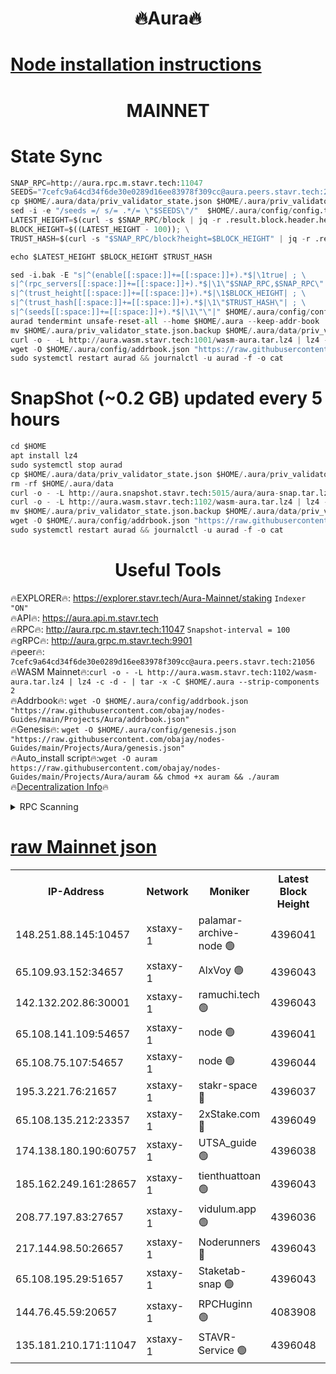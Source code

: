 <h1 align="center"> 🔥Aura🔥</h1>

[Node installation instructions](https://github.com/obajay/nodes-Guides/tree/main/Projects/Aura)
=
<h1 align="center"> MAINNET</h1>


# State Sync
```python
SNAP_RPC=http://aura.rpc.m.stavr.tech:11047
SEEDS="7cefc9a64cd34f6de30e0289d16ee83978f309cc@aura.peers.stavr.tech:21056"
cp $HOME/.aura/data/priv_validator_state.json $HOME/.aura/priv_validator_state.json.backup
sed -i -e "/seeds =/ s/= .*/= \"$SEEDS\"/"  $HOME/.aura/config/config.toml
LATEST_HEIGHT=$(curl -s $SNAP_RPC/block | jq -r .result.block.header.height); \
BLOCK_HEIGHT=$((LATEST_HEIGHT - 100)); \
TRUST_HASH=$(curl -s "$SNAP_RPC/block?height=$BLOCK_HEIGHT" | jq -r .result.block_id.hash)

echo $LATEST_HEIGHT $BLOCK_HEIGHT $TRUST_HASH

sed -i.bak -E "s|^(enable[[:space:]]+=[[:space:]]+).*$|\1true| ; \
s|^(rpc_servers[[:space:]]+=[[:space:]]+).*$|\1\"$SNAP_RPC,$SNAP_RPC\"| ; \
s|^(trust_height[[:space:]]+=[[:space:]]+).*$|\1$BLOCK_HEIGHT| ; \
s|^(trust_hash[[:space:]]+=[[:space:]]+).*$|\1\"$TRUST_HASH\"| ; \
s|^(seeds[[:space:]]+=[[:space:]]+).*$|\1\"\"|" $HOME/.aura/config/config.toml
aurad tendermint unsafe-reset-all --home $HOME/.aura --keep-addr-book
mv $HOME/.aura/priv_validator_state.json.backup $HOME/.aura/data/priv_validator_state.json
curl -o - -L http://aura.wasm.stavr.tech:1001/wasm-aura.tar.lz4 | lz4 -c -d - | tar -x -C $HOME/.aura --strip-components 2
wget -O $HOME/.aura/config/addrbook.json "https://raw.githubusercontent.com/obajay/nodes-Guides/main/Projects/Aura/addrbook.json"
sudo systemctl restart aurad && journalctl -u aurad -f -o cat
```
# SnapShot (~0.2 GB) updated every 5 hours
```python
cd $HOME
apt install lz4
sudo systemctl stop aurad
cp $HOME/.aura/data/priv_validator_state.json $HOME/.aura/priv_validator_state.json.backup
rm -rf $HOME/.aura/data
curl -o - -L http://aura.snapshot.stavr.tech:5015/aura/aura-snap.tar.lz4 | lz4 -c -d - | tar -x -C $HOME/.aura --strip-components 2
curl -o - -L http://aura.wasm.stavr.tech:1102/wasm-aura.tar.lz4 | lz4 -c -d - | tar -x -C $HOME/.aura --strip-components 2
mv $HOME/.aura/priv_validator_state.json.backup $HOME/.aura/data/priv_validator_state.json
wget -O $HOME/.aura/config/addrbook.json "https://raw.githubusercontent.com/obajay/nodes-Guides/main/Projects/Aura/addrbook.json"
sudo systemctl restart aurad && journalctl -u aurad -f -o cat
```

 <h1 align="center"> Useful Tools</h1>

🔥EXPLORER🔥:     https://explorer.stavr.tech/Aura-Mainnet/staking        `Indexer "ON"` \
🔥API🔥:          https://aura.api.m.stavr.tech \
🔥RPC🔥:          http://aura.rpc.m.stavr.tech:11047              `Snapshot-interval = 100` \
🔥gRPC🔥:         http://aura.grpc.m.stavr.tech:9901 \
🔥peer🔥:         `7cefc9a64cd34f6de30e0289d16ee83978f309cc@aura.peers.stavr.tech:21056` \
🔥WASM Mainnet🔥:`curl -o - -L http://aura.wasm.stavr.tech:1102/wasm-aura.tar.lz4 | lz4 -c -d - | tar -x -C $HOME/.aura --strip-components 2` \
🔥Addrbook🔥:  `wget -O $HOME/.aura/config/addrbook.json "https://raw.githubusercontent.com/obajay/nodes-Guides/main/Projects/Aura/addrbook.json"` \
🔥Genesis🔥:  `wget -O $HOME/.aura/config/genesis.json "https://raw.githubusercontent.com/obajay/nodes-Guides/main/Projects/Aura/genesis.json"` \
🔥Auto_install script🔥:`wget -O auram https://raw.githubusercontent.com/obajay/nodes-Guides/main/Projects/Aura/auram && chmod +x auram && ./auram` \
🔥[Decentralization Info](https://github.com/obajay/StateSync-snapshots/tree/main/Projects/Aura/Decentralization)🔥

<details>
<summary>RPC Scanning</summary>

<h2 align="center"> We scan nodes in real time every 4 hours. And we provide the final result of RPC endpoints.
We cannot influence the operation of these nodes in any way. </h2>


```python
If Voting Power is higher than 0 --> then the Node is a validator of the network and may be subject to attack and be a potential threat to the chain.
```
```python
We marked such validators with a red symbol
```

</details>

[raw Mainnet json](https://rpc-check.auram.stavr.tech/auram/rpcauram_result.json)
=



<table><tr><th>IP-Address</th><th>Network</th><th>Moniker</th><th>Latest Block Height</th><th>Earliest Block Height</th><th>Catching Up</th><th>Tx Index</th><th>Voting Power</th><th>Scan Time</th></tr><tr><td>148.251.88.145:10457</td><td>xstaxy-1</td><td>palamar-archive-node 🟢</td><td>4396041</td><td>1</td><td>False</td><td>on</td><td>0</td><td>2024-01-04T15:01:53.801695871UTC</td></tr><tr><td>65.109.93.152:34657</td><td>xstaxy-1</td><td>AlxVoy 🟢</td><td>4396043</td><td>1</td><td>False</td><td>on</td><td>0</td><td>2024-01-04T15:02:05.071251384UTC</td></tr><tr><td>142.132.202.86:30001</td><td>xstaxy-1</td><td>ramuchi.tech 🟢</td><td>4396043</td><td>1</td><td>False</td><td>on</td><td>0</td><td>2024-01-04T15:02:08.095838994UTC</td></tr><tr><td>65.108.141.109:54657</td><td>xstaxy-1</td><td>node 🟢</td><td>4396041</td><td>151001</td><td>False</td><td>on</td><td>0</td><td>2024-01-04T15:01:56.197993663UTC</td></tr><tr><td>65.108.75.107:54657</td><td>xstaxy-1</td><td>node 🟢</td><td>4396044</td><td>151001</td><td>False</td><td>on</td><td>0</td><td>2024-01-04T15:02:12.771900378UTC</td></tr><tr><td>195.3.221.76:21657</td><td>xstaxy-1</td><td>stakr-space 🔴</td><td>4396037</td><td>864001</td><td>False</td><td>on</td><td>2000010</td><td>2024-01-04T15:01:32.487650835UTC</td></tr><tr><td>65.108.135.212:23357</td><td>xstaxy-1</td><td>2xStake.com 🔴</td><td>4396049</td><td>1292001</td><td>False</td><td>off</td><td>500059</td><td>2024-01-04T15:02:40.002372570UTC</td></tr><tr><td>174.138.180.190:60757</td><td>xstaxy-1</td><td>UTSA_guide 🟢</td><td>4396038</td><td>2058001</td><td>False</td><td>on</td><td>0</td><td>2024-01-04T15:01:35.179040696UTC</td></tr><tr><td>185.162.249.161:28657</td><td>xstaxy-1</td><td>tienthuattoan 🟢</td><td>4396043</td><td>2511001</td><td>False</td><td>on</td><td>0</td><td>2024-01-04T15:02:08.328870901UTC</td></tr><tr><td>208.77.197.83:27657</td><td>xstaxy-1</td><td>vidulum.app 🟢</td><td>4396036</td><td>3205801</td><td>False</td><td>on</td><td>0</td><td>2024-01-04T15:01:28.043753039UTC</td></tr><tr><td>217.144.98.50:26657</td><td>xstaxy-1</td><td>Noderunners 🔴</td><td>4396043</td><td>3416001</td><td>False</td><td>off</td><td>2020327</td><td>2024-01-04T15:02:07.858468154UTC</td></tr><tr><td>65.108.195.29:51657</td><td>xstaxy-1</td><td>Staketab-snap 🟢</td><td>4396043</td><td>3761101</td><td>False</td><td>off</td><td>0</td><td>2024-01-04T15:02:04.731187227UTC</td></tr><tr><td>144.76.45.59:20657</td><td>xstaxy-1</td><td>RPCHuginn 🟢</td><td>4083908</td><td>3962157</td><td>False</td><td>on</td><td>0</td><td>2024-01-04T15:02:05.326723072UTC</td></tr><tr><td>135.181.210.171:11047</td><td>xstaxy-1</td><td>STAVR-Service 🟢</td><td>4396048</td><td>4393001</td><td>False</td><td>on</td><td>0</td><td>2024-01-04T15:02:33.533170027UTC</td></tr></table>

